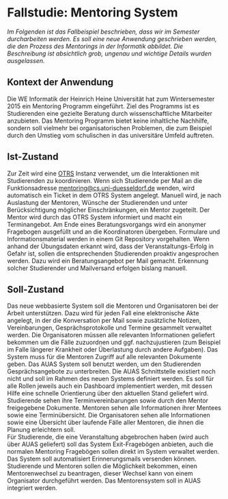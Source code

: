 # Fallstudie: Mentoring System

*Im Folgenden ist das Fallbeispiel beschrieben, dass wir im Semester durcharbeiten werden. Es soll eine neue Anwendung geschrieben werden, die den Prozess des Mentorings in der Informatik abbildet. Die Beschreibung ist absichtlich grob, ungenau und wichtige Details wurden ausgelassen.*

## Kontext der Anwendung
Die WE Informatik der Heinrich Heine Universität hat zum Wintersemester 2015 ein Mentoring Programm eingeführt. Ziel des Programms ist es Studierenden eine gezielte Beratung durch wissenschaftliche Mitarbeiter anzubieten. Das Mentoring Programm bietet keine inhaltliche Nachhilfe, sondern soll vielmehr bei organisatorischen Problemen, die zum Beispiel durch den Umstieg vom schulischen in das universitäre Umfeld auftreten. 

## Ist-Zustand 
Zur Zeit wird eine [OTRS](https://www.otrs.com/otrs-free-help-desk/) Instanz verwendet, um die Interaktionen mit Studierenden zu koordinieren. Wenn sich Studierende per Mail an die Funktionsadresse mentoring@cs.uni-duesseldorf.de wenden, wird automatisch ein Ticket in dem OTRS System angelegt. Manuell wird, je nach Auslastung der Mentoren, Wünsche der Studierenden und unter Berücksichtigung möglicher Einschränkungen, ein Mentor zugeteilt. Der Mentor wird durch das OTRS System informiert und macht ein Terminangebot. Am Ende eines Beratungsvorgangs wird ein anonymer Fragebogen ausgefüllt und an die Koordinatoren übergeben. Formulare und Informationsmaterial werden in einem Git Repository vorgehalten. Wenn anhand der Übungsdaten erkannt wird, dass der Veranstaltungs-Erfolg in Gefahr ist, sollen die entsprechenden Studierenden proaktiv angesprochen werden. Dazu wird ein Beratungsangebot per Mail gemacht. Erkennung solcher Studierender und Mailversand erfolgen bislang manuell.  

## Soll-Zustand
Das neue webbasierte System soll die Mentoren und Organisatoren bei der Arbeit unterstützen. Dazu wird für jeden Fall eine elektronische Akte angelegt, in der die Konversation per Mail sowie zusätzliche Notizen, Vereinbarungen, Gesprächsprotokolle und Termine gesammelt verwaltet werden. Die Organisatoren müssen alle relevanten Informationen geliefert bekommen um die Fälle zuzuordnen und ggf. nachzujustieren (zum Beispiel im Falle längerer Krankheit oder Überlastung durch andere Aufgaben). 
Das System muss für die Mentoren Zugriff auf alle relevanten Dokumente geben. Das AUAS System soll benutzt werden, um den Studierenden Gesprächsangebote zu unterbreiten. Die AUAS Schnittstelle existiert noch nicht und soll im Rahmen des neuen Systems definiert werden.
Es soll für alle Rollen jeweils auch ein Dashboard implementiert werden, mit dessen Hilfe eine schnelle Orientierung über den aktuellen Stand geliefert wird. Studierende sehen ihre Terminvereinbarungen sowie durch den Mentor freigegebene Dokumente. Mentoren sehen alle Informationen ihrer Mentees sowie eine Terminübersicht. Die Organisatoren sehen alle Informationen sowie eine Übersicht über laufende Fälle aller Mentoren, die ihnen die Planung erleichtern soll.  
Für Studierende, die eine Veranstaltung abgebrochen haben (wird auch über AUAS geliefert) soll das System Exit-Fragebögen anbieten, auch die normalen Mentoring Fragebögen sollen direkt im System verwaltet werden. Das System soll automatisiert Erinnerungsmails versenden können. Studierende und Mentoren sollen die Möglichkeit bekommen, einen Mentorenwechsel zu beantragen, dieser Wechsel kann von einem Organisator durchgeführt werden. Das Mentorensystem soll in AUAS integriert werden.
